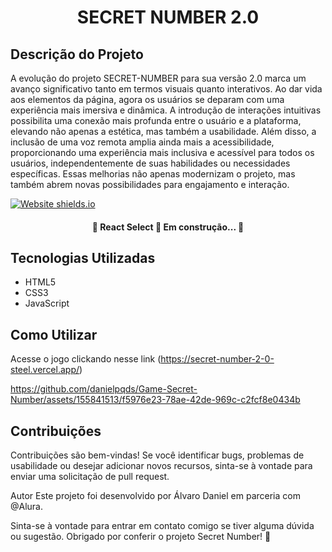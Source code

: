 <h1 align="center">SECRET NUMBER 2.0</h1>

## Descrição do Projeto
<p>A evolução do projeto SECRET-NUMBER para sua versão 2.0 marca um avanço significativo tanto em termos visuais quanto interativos. Ao dar vida aos elementos da página, agora os usuários se deparam com uma experiência mais imersiva e dinâmica. A introdução de interações intuitivas possibilita uma conexão mais profunda entre o usuário e a plataforma, elevando não apenas a estética, mas também a usabilidade. Além disso, a inclusão de uma voz remota amplia ainda mais a acessibilidade, proporcionando uma experiência mais inclusiva e acessível para todos os usuários, independentemente de suas habilidades ou necessidades específicas. Essas melhorias não apenas modernizam o projeto, mas também abrem novas possibilidades para engajamento e interação.</p>

<image align="center">[![Website shields.io](https://img.shields.io/website-up-down-green-red/http/shields.io.svg)](http://shields.io/)</image>

<h4 align="center"> 
	🚧  React Select 🚀 Em construção...  🚧
</h4>


## Tecnologias Utilizadas
- HTML5
- CSS3
- JavaScript

## Como Utilizar

Acesse o jogo clickando nesse link (https://secret-number-2-0-steel.vercel.app/)

https://github.com/danielpqds/Game-Secret-Number/assets/155841513/f5976e23-78ae-42de-969c-c2fcf8e0434b

## Contribuições
Contribuições são bem-vindas! Se você identificar bugs, problemas de usabilidade ou desejar adicionar novos recursos, sinta-se à vontade para enviar uma solicitação de pull request.

Autor
Este projeto foi desenvolvido por Álvaro Daniel em parceria com @Alura.

Sinta-se à vontade para entrar em contato comigo se tiver alguma dúvida ou sugestão. Obrigado por conferir o projeto Secret Number! 🚀
